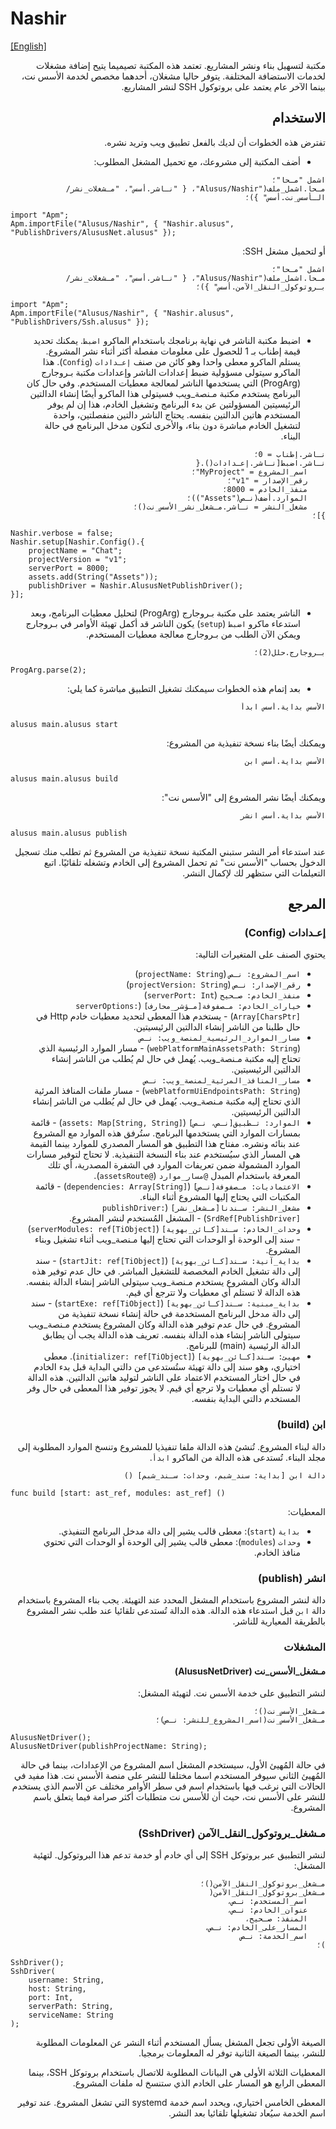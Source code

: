# Nashir
[[English]](readme.md)

<div dir=rtl>

مكتبة لتسهيل بناء ونشر المشاريع. تعتمد هذه المكتبة تصيميما يتيح إضافة مشغلات لخدمات الاستضافة المختلفة.
يتوفر حاليا مشغلان، أحدهما مخصص لخدمة الأسس نت، بينما الآخر عام يعتمد على بروتوكول SSH لنشر المشاريع.

## الاستخدام

تفترض هذه الخطوات أن لديك بالفعل تطبيق ويب وتريد نشره.

* أضف المكتبة إلى مشروعك، مع تحميل المشغل المطلوب:

```
اشمل "مـحا"؛
مـحا.اشمل_ملف("Alusus/Nashir"، { "نـاشر.أسس"، "مـشغلات_نشر/الـأسس_نت.أسس" })؛
```

<div dir=ltr>

```
import "Apm";
Apm.importFile("Alusus/Nashir", { "Nashir.alusus", "PublishDrivers/AlususNet.alusus" });
```

</div>

أو لتحميل مشغل SSH:

```
اشمل "مـحا"؛
مـحا.اشمل_ملف("Alusus/Nashir"، { "نـاشر.أسس"، "مـشغلات_نشر/بـروتوكول_النقل_الآمن.أسس" })؛
```

<div dir=ltr>

```
import "Apm";
Apm.importFile("Alusus/Nashir", { "Nashir.alusus", "PublishDrivers/Ssh.alusus" });
```

</div>

* اضبط مكتبة الناشر في نهاية برنامجك باستخدام الماكرو `اضبط`. يمكنك تحديد قيمة إطناب بـ 1 للحصول على
  معلومات مفصلة أكثر أثناء نشر المشروع. يستلم الماكرو معطى واحدا وهو كائن من صنف `إعـدادات` (`Config`).
  هذا الماكرو سيتولى مسؤولية ضبط إعدادات الناشر وإعدادات مكتبة بـروجارج (ProgArg) التي يستخدمها الناشر
  لمعالجة معطيات المستخدم. وفي حال كان البرنامج يستخدم مكتبة مـنصة_ويب فسيتولى هذا الماكرو أيضًا إنشاء
  الدالتين الرئيسيتين المسؤولتين عن بدء البرنامج وتشغيل الخادم، هذا إن لم يوفر المستخدم هاتين الدالتين
  بنفسه. يحتاج الناشر دالتين منفصلتين، واحدة لتشغيل الخادم مباشرة دون بناء، والأخرى لتكون مدخل البرنامج
  في حالة البناء.

```
نـاشر.إطناب = 0؛
نـاشر.اضبط[نـاشر.إعـدادات().{
    اسم_المشروع = "MyProject"؛
    رقم_الإصدار = "v1"؛
    منفذ_الخادم = 8000؛
    الموارد.أضف(نـص("Assets"))؛
    مشغل_النشر = نـاشر.مـشغل_نشر_الأسس_نت()؛
}]؛
```

<div dir=ltr>

```
Nashir.verbose = false;
Nashir.setup[Nashir.Config().{
    projectName = "Chat";
    projectVersion = "v1";
    serverPort = 8000;
    assets.add(String("Assets"));
    publishDriver = Nashir.AlususNetPublishDriver();
}];
```

</div>

* الناشر يعتمد على مكتبة بـروجارج (ProgArg) لتحليل معطيات البرنامج، وبعد استدعاء ماكرو `اضبط` (`setup`)
  يكون الناشر قد أكمل تهيئة الأوامر في بـروجارج ويمكن الآن الطلب من بـروجارج معالجة معطيات المستخدم.

```
بـروجارج.حلل(2)؛
```

<div dir=ltr>

```
ProgArg.parse(2);
```

</div>

* بعد إتمام هذه الخطوات سيمكنك تشغيل التطبيق مباشرة كما يلي:

```
الأسس بداية.أسس ابدأ
```

<div dir=ltr>

```
alusus main.alusus start
```

</div>

ويمكنك أيضًا بناء نسخة تنفيذية من المشروع:

```
الأسس بداية.أسس ابن
```

<div dir=ltr>

```
alusus main.alusus build
```

</div>

ويمكنك أيضًا نشر المشروع إلى "الأسس نت":

```
الأسس بداية.أسس انشر
```

<div dir=ltr>

```
alusus main.alusus publish
```

</div>

عند استدعاء أمر النشر ستبني المكتبة نسخة تنفيذية من المشروع ثم تطلب منك تسجيل الدخول بحساب "الأسس نت"
ثم تحمل المشروع إلى الخادم وتشغله تلقائيًا. اتبع التعيلمات التي ستظهر لك لإكمال النشر.


## المرجع

### إعـدادات (Config)

يحتوي الصنف على المتغيرات التالية:

* `اسم_المشروع: نـص` (`projectName: String`)
* `رقم_الإصدار: نـص` (`projectVersion: String`)
* `منفذ_الخادم: صـحيح` (`serverPort: Int`)
* `خيارات_الخادم: مـصفوفة[مـؤشر_محارف]` (`serverOptions: Array[CharsPtr]`) - يستخدم هذا المعطى لتحديد
  معطيات خادم Http في حال طلبنا من الناشر إنشاء الدالتين الرئيسيتين.
* `مسار_الموارد_الرئيسية_لمنصة_ويب: نـص` (`webPlatformMainAssetsPath: String`) - مسار الموارد الرئيسية
  الذي تحتاج إليه مكتبة مـنصة_ويب. يُهمل في حال لم يُطلب من الناشر إنشاء الدالتين الرئيسيتين.
* `مسار_المنافذ_المرئية_لمنصة_ويب: نـص` (`webPlatformUiEndpointsPath: String`) - مسار ملفات المنافذ
  المرئية الذي تحتاج إليه مكتبة مـنصة_ويب. يُهمل في حال لم يُطلب من الناشر إنشاء الدالتين الرئيسيتين.
* `الموارد: تـطبيق[نـص، نـص]` (`assets: Map[String, String]`) - قائمة بمسارات الموارد التي يستخدمها البرنامج.
  ستُرفق هذه الموارد مع المشروع عند بنائه ونشره. مفتاح هذا التطبيق هو المسار المصدري للموارد بينما القيمة
  هي المسار الذي سيُستخدم عند بناء النسخة التنفيذية. لا تحتاج لتوفير مسارات الموارد المشمولة ضمن تعريفات
  الموارد في الشفرة المصدرية، أي تلك المعرفة باستخدام المبدل `@مسار_موارد` (`@assetsRoute`).
* `الاعتماديات: مـصفوفة[نـص]` (`dependencies: Array[String]`) - قائمة المكتبات التي يحتاج إليها المشروع
  أثناء البناء.
* `مشغل_النشر: سـندنا[مـشغل_نشر]` (`publishDriver: SrdRef[PublishDriver]`) - المشغل المُستخدم لنشر المشروع.
* `وحدات_الخادم: سـند[كـائن_بهوية]` (`serverModules: ref[TiObject]`) - سند إلى الوحدة أو الوحدات التي
  تحتاج إليها مـنصة_ويب أثناء تشغيل وبناء المشروع.
* `بداية_آنية: سـند[كـائن_بهوية]` (`startJit: ref[TiObject]`) - سند إلى دالة تشغيل الخادم المخصصة للتشغيل
  المباشر. في حال عدم توفير هذه الدالة وكان المشروع يستخدم مـنصة_ويب سيتولى الناشر إنشاء الدالة بنفسه.
  هذه الدالة لا تستلم أي معطيات ولا تترجع أي قيم.
* `بداية_مبنية: سـند[كـائن_بهوية]` (`startExe: ref[TiObject]`) - سند إلى دالة مدخل البرنامج المستخدمة في
  حالة إنشاء نسخة تنفيذية من المشروع. في حال عدم توفير هذه الدالة وكان المشروع يستخدم مـنصة_ويب سيتولى
  الناشر إنشاء هذه الدالة بنفسه. تعريف هذه الدالة يجب أن يطابق الدالة الرئيسية (main) للبرنامج.
* `مهيئ: سـند[كـائن_بهوية]` (`initializer: ref[TiObject]`). معطى اختياري، وهو سند إلى دالة تهيئة ستُستدعى
  من دالتي البداية قبل بدء الخادم في حال اختار المستخدم الاعتماد على الناشر لتوليد هاتين الدالتين. هذه
  الدالة لا تستلم أي معطيات ولا ترجع أي قيم. لا يجوز توفير هذا المعطى في حال وفر المستخدم دالتي البداية بنفسه.

### ابن (build)

دالة لبناء المشروع. تُنشئ هذه الدالة ملفا تنفيذيا للمشروع وتنسخ الموارد المطلوبة إلى مجلد البناء.
تُستدعى هذه الدالة من الماكرو `ابدأ`.

```
دالة ابن [بداية: سند_شبم، وحدات: سـند_شبم] ()
```

<div dir=ltr>

```
func build [start: ast_ref, modules: ast_ref] ()
```

</div>

المعطيات:
* `بداية` (`start`): معطى قالب يشير إلى دالة مدخل البرنامج التنفيذي.
* `وحدات` (`modules`): معطى قالب يشير إلى الوحدة أو الوحدات التي تحتوي منافذ الخادم.

### انشر (publish)

دالة لنشر المشروع باستخدام المشغل المحدد عند التهيئة. يجب بناء المشروع باستخدام دالة `ابن` قبل استدعاء هذه الدالة.
هذه الدالة تُستدعى تلقائيا عند طلب نشر المشروع بالطريقة المعيارية للناشر.

### المشغلات

#### مـشغل_الأسس_نت (AlususNetDriver)

لنشر التطبيق على خدمة الأسس نت. لتهيئة المشغل:

```
مـشغل_الأسس_نت()؛
مـشغل_الأسس_نت(اسم_المشروع_للنشر: نـص)؛
```

<div dir=ltr>

```
AlususNetDriver();
AlususNetDriver(publishProjectName: String);
```

</div>

في حالة المُهيئ الأول، سيستخدم المشغل اسم المشروع من الإعدادات، بينما في حالة المُهيئ الثاني سيوفر
المستخدم اسما مختلفا للنشر على منصة الأسس نت. هذا مفيد في الحالات التي نرغب فيها باستخدام اسم في
سطر الأوامر مختلف عن الاسم الذي يستخدم للنشر على الأسس نت، حيث أن للأسس نت متطلبات أكثر صرامة فيما
يتعلق باسم المشروع.

### مـشغل_بروتوكول_النقل_الآمن (SshDriver)

لنشر التطبيق عبر بروتوكل SSH إلى أي خادم أو خدمة تدعم هذا البروتوكول. لتهئية المشغل:

```
مـشغل_بروتوكول_النقل_الآمن()؛
مـشغل_بروتوكول_النقل_الآمن(
    اسم_المستخدم: نـص،
    عنوان_الخادم: نـص،
    المنفذ: صـحيح،
    المسار_على_الخادم: نـص،
    اسم_الخدمة: نـص
)؛
```

<div dir=ltr>

```
SshDriver();
SshDriver(
    username: String,
    host: String,
    port: Int,
    serverPath: String,
    serviceName: String
);
```

</div>

الصيغة الأولى تجعل المشغل يسأل المستخدم أثناء النشر عن المعلومات المطلوبة للنشر، بينما الصيغة
الثانية توفر له المعلومات برمجيا.

المعطيات الثلاثة الأولى هي البيانات المطلوبة للاتصال باستخدام
بروتوكل SSH، بينما المعطى الرابع هو المسار على الخادم الذي ستنسخ له ملفات المشروع.

المعطى الخامس اختياري، ويحدد اسم خدمة systemd التي تشغل المشروع. عند توفير اسم الخدمة سيُعاد
تشغيلها تلقائيا بعد النشر.

</div>

